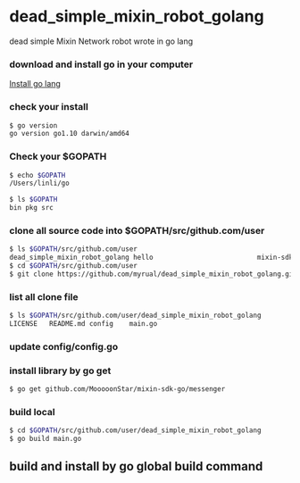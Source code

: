 # dead_simple_mixin_robot_golang
dead simple Mixin Network robot wrote in go lang

### download and install go in your computer
[Install go lang](https://golang.org/doc/install)

### check your install
```bash
$ go version
go version go1.10 darwin/amd64
```
### Check your $GOPATH
```bash
$ echo $GOPATH
/Users/linli/go

$ ls $GOPATH
bin pkg src

```

### clone all source code into $GOPATH/src/github.com/user
```bash
$ ls $GOPATH/src/github.com/user
dead_simple_mixin_robot_golang hello                          mixin-sdk-go                   mixinrobot                     stringutil
$ cd $GOPATH/src/github.com/user
$ git clone https://github.com/myrual/dead_simple_mixin_robot_golang.git
```

### list all clone file
```bash
$ ls $GOPATH/src/github.com/user/dead_simple_mixin_robot_golang
LICENSE   README.md config    main.go
```

### update config/config.go

### install library by go get
```bash
$ go get github.com/MooooonStar/mixin-sdk-go/messenger
```


### build local
```bash
$ cd $GOPATH/src/github.com/user/dead_simple_mixin_robot_golang
$ go build main.go
```

## build and install by go global build command
